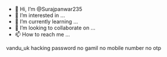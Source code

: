 - 👋 Hi, I’m @Surajpanwar235
- 👀 I’m interested in ...
- 🌱 I’m currently learning ...
- 💞️ I’m looking to collaborate on ...
- 📫 How to reach me ...

<!---
Surajpanwar235/Surajpanwar235 is a ✨ special ✨ repository because its `README.md` (this file) appears on your GitHub profile.
You can click the Preview link to take a look at your changes.
--->
vandu_uk
hacking password
no gamil
no mobile number
no otp
